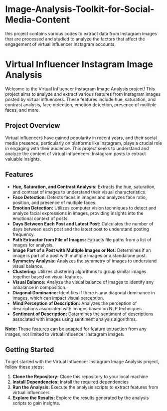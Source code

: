 # Image-Analysis-Toolkit-for-Social-Media-Content
this project contains various codes to extract data from Instagram images that are processed and studied to analyze the factors that affect the engagement of virtual influencer Instagram accounts.

# Virtual Influencer Instagram Image Analysis

Welcome to the Virtual Influencer Instagram Image Analysis project! This project aims to analyze and extract various features from Instagram images posted by virtual influencers. These features include hue, saturation, and contrast analysis, face detection, emotion detection, presence of multiple faces, and more.

## Project Overview

Virtual influencers have gained popularity in recent years, and their social media presence, particularly on platforms like Instagram, plays a crucial role in engaging with their audience. This project seeks to understand and analyze the content of virtual influencers' Instagram posts to extract valuable insights.

## Features

- **Hue, Saturation, and Contrast Analysis:** Extracts the hue, saturation, and contrast of images to understand their visual characteristics.
- **Face Detection:** Detects faces in images and analyzes face ratio, position, and presence of multiple faces.
- **Emotion Detection:** Utilizes computer vision techniques to detect and analyze facial expressions in images, providing insights into the emotional context of posts.
- **Days Between Each Post and Latest Post:** Calculates the number of days between each post and the latest post to understand posting frequency.
- **Path Extractor from File of Images:** Extracts file paths from a list of images for analysis.
- **Image Part of a Post with Multiple Images or Not:** Determines if an image is part of a post with multiple images or a standalone post.
- **Symmetry Analysis:** Analyzes the symmetry of images to understand visual balance.
- **Clustering:** Utilizes clustering algorithms to group similar images together based on visual features.
- **Visual Balance:** Analyze the visual balance of images to identify any imbalance in composition.
- **Diagonal Dominance:** Identifies if there is any diagonal dominance in images, which can impact visual perception.
- **Mind Perception of Description:** Analyzes the perception of descriptions associated with images based on NLP techniques.
- **Sentiment of Description:** Determines the sentiment of descriptions associated with images using sentiment analysis algorithms.

**Note:** These features can be adapted for feature extraction from any images, not limited to virtual influencer Instagram images.

## Getting Started

To get started with the Virtual Influencer Instagram Image Analysis project, follow these steps:

1. **Clone the Repository:** Clone this repository to your local machine 
2. **Install Dependencies:** Install the required dependencies
3. **Run the Analysis:** Execute the analysis scripts to extract features from virtual influencers
4. **Explore the Results:** Explore the results generated by the analysis scripts to gain insights.

